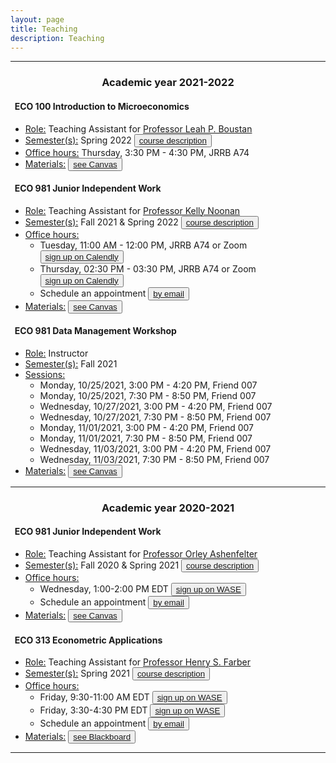 ```yaml
---
layout: page
title: Teaching
description: Teaching
---
```


<hr />

### <center>Academic year 2021-2022</center>

#### &nbsp; ECO 100 Introduction to Microeconomics
* <u>Role:</u> Teaching Assistant for <a href="https://scholar.princeton.edu/lboustan/home">Professor Leah P. Boustan</a>
* <u>Semester(s):</u> Spring 2022 <button type="button" class="btn btn-xs btn-default"><a href="https://registrar.princeton.edu/course-offerings/course-details?term=1224&courseid=001381">course description</a></button>
* <u>Office hours:</u> Thursday, 3:30 PM - 4:30 PM, JRRB A74 
* <u>Materials:</u> <button type="button" class="btn btn-xs btn-default"><a href="https://princeton.instructure.com/courses/6026">see Canvas</a></button>

#### &nbsp; ECO 981 Junior Independent Work
* <u>Role:</u> Teaching Assistant for <a href="https://economics.princeton.edu/people/">Professor Kelly Noonan</a>
* <u>Semester(s):</u> Fall 2021 & Spring 2022 <button type="button" class="btn btn-xs btn-default"><a href="https://economics.princeton.edu/undergraduate-program/independent-work/junior-independent-work/">course description</a></button>
* <u>Office hours:</u> 
  - Tuesday, 11:00 AM - 12:00 PM, JRRB A74 or Zoom <button type="button" class="btn btn-xs btn-default"><a href="https://calendly.com/christine-cai/eco-981-ai-office-hours">sign up on Calendly</a></button>
  - Thursday, 02:30 PM - 03:30 PM, JRRB A74 or Zoom <button type="button" class="btn btn-xs btn-default"><a href="https://calendly.com/christine-cai/eco-981-ai-office-hours">sign up on Calendly</a></button>
  - Schedule an appointment <button type="button" class="btn btn-xs btn-default"><a href="mailto:christine.cai@princeton.edu">by email</a></button>
* <u>Materials:</u> <button type="button" class="btn btn-xs btn-default"><a href="https://princeton.instructure.com/groups/5404/pages">see Canvas</a></button>

#### &nbsp; ECO 981 Data Management Workshop
* <u>Role:</u> Instructor
* <u>Semester(s):</u> Fall 2021 
* <u>Sessions:</u> 
  - Monday, 10/25/2021, 3:00 PM - 4:20 PM, Friend 007
  - Monday, 10/25/2021, 7:30 PM - 8:50 PM, Friend 007
  - Wednesday, 10/27/2021, 3:00 PM - 4:20 PM, Friend 007
  - Wednesday, 10/27/2021, 7:30 PM - 8:50 PM, Friend 007
  - Monday, 11/01/2021, 3:00 PM - 4:20 PM, Friend 007
  - Monday, 11/01/2021, 7:30 PM - 8:50 PM, Friend 007
  - Wednesday, 11/03/2021, 3:00 PM - 4:20 PM, Friend 007
  - Wednesday, 11/03/2021, 7:30 PM - 8:50 PM, Friend 007
* <u>Materials:</u> <button type="button" class="btn btn-xs btn-default"><a href="https://princeton.instructure.com/courses/5014/modules">see Canvas</a></button>

<hr />

### <center>Academic year 2020-2021</center>

#### &nbsp; ECO 981 Junior Independent Work
* <u>Role:</u> Teaching Assistant for <a href="https://irs.princeton.edu/people/orley-c-ashenfelter">Professor Orley Ashenfelter</a>
* <u>Semester(s):</u> Fall 2020 & Spring 2021 <button type="button" class="btn btn-xs btn-default"><a href="https://economics.princeton.edu/undergraduate-program/independent-work/junior-independent-work/">course description</a></button>
* <u>Office hours:</u> 
  - Wednesday, 1:00-2:00 PM EDT <button type="button" class="btn btn-xs btn-default"><a href="https://wase.princeton.edu">sign up on WASE</a></button>
  - Schedule an appointment <button type="button" class="btn btn-xs btn-default"><a href="mailto:christine.cai@princeton.edu">by email</a></button>
* <u>Materials:</u> <button type="button" class="btn btn-xs btn-default"><a href="https://princeton.instructure.com/groups/1110/pages">see Canvas</a></button>

#### &nbsp; ECO 313 Econometric Applications
* <u>Role:</u> Teaching Assistant for <a href="https://irs.princeton.edu/people/henry-farber">Professor Henry S. Farber</a>
* <u>Semester(s):</u> Spring 2021 <button type="button" class="btn btn-xs btn-default"><a href="https://registrar.princeton.edu/course-offerings/course-details?term=1214&courseid=001395">course description</a></button>
* <u>Office hours:</u>
  - Friday, 9:30-11:00 AM EDT <button type="button" class="btn btn-xs btn-default"><a href="https://wase.princeton.edu">sign up on WASE</a></button>
  - Friday, 3:30-4:30 PM EDT <button type="button" class="btn btn-xs btn-default"><a href="https://wase.princeton.edu">sign up on WASE</a></button>
  - Schedule an appointment <button type="button" class="btn btn-xs btn-default"><a href="mailto:christine.cai@princeton.edu">by email</a></button>
* <u>Materials:</u> <button type="button" class="btn btn-xs btn-default"><a href="https://blackboard.princeton.edu">see Blackboard</a></button>

<hr />
